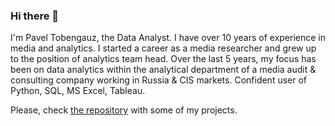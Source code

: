 ### Hi there 👋

I'm Pavel Tobengauz, the Data Analyst. I have over 10 years of experience in media and analytics. I started a career as a media researcher and grew up to the position of analytics team head. Over the last 5 years, my focus has been on data analytics within the analytical department of a media audit & consulting company working in Russia & CIS markets.
Confident user of Python, SQL, MS Excel, Tableau.

Please, check [the repository](https://github.com/PavelTobengauz/Projects) with some of my projects.

<!--
**PavelTobengauz/PavelTobengauz** is a ✨ _special_ ✨ repository because its `README.md` (this file) appears on your GitHub profile.

Here are some ideas to get you started:

- 🔭 I’m currently working on ...
- 🌱 I’m currently learning ...
- 👯 I’m looking to collaborate on ...
- 🤔 I’m looking for help with ...
- 💬 Ask me about ...
- 📫 How to reach me: ...
- 😄 Pronouns: ...
- ⚡ Fun fact: ...
-->
